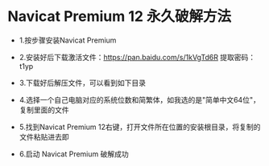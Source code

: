 # Navicat Premium 12 永久破解方法



- 1.按步骤安装Navicat Premium

- 2.安装好后下载激活文件：https://pan.baidu.com/s/1kVgTd6R  提取密码：t1yp

- 3.下载好后解压文件，可以看到如下目录

- 4.选择一个自己电脑对应的系统位数和简繁体，如我选的是"简单中文64位"，复制里面的文件

- 5.找到Navicat Premium 12右键，打开文件所在位置的安装根目录，将复制的文件粘贴进去即

- 6.启动 Navicat Premium 破解成功
